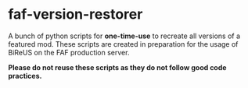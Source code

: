 # faf-version-restorer
A bunch of python scripts for **one-time-use** to recreate all versions of a featured mod.
These scripts are created in preparation for the usage of BiReUS on the FAF production server.

**Please do not reuse these scripts as they do not follow good code practices.**
